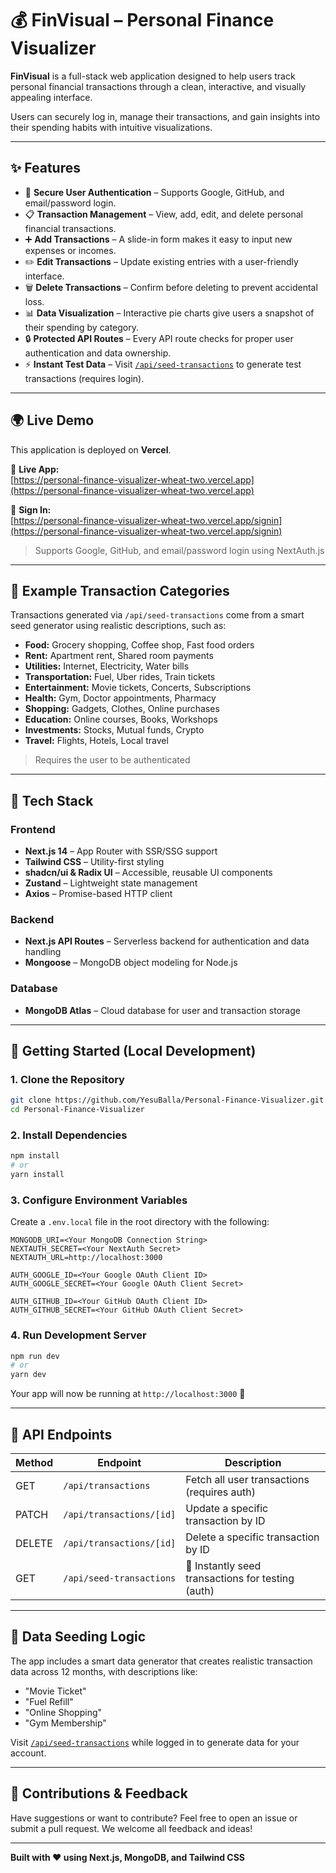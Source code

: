 # 💰 FinVisual – Personal Finance Visualizer

**FinVisual** is a full-stack web application designed to help users track personal financial transactions through a clean, interactive, and visually appealing interface.

Users can securely log in, manage their transactions, and gain insights into their spending habits with intuitive visualizations.

---

## ✨ Features

- 🔐 **Secure User Authentication** – Supports Google, GitHub, and email/password login.
- 📋 **Transaction Management** – View, add, edit, and delete personal financial transactions.
- ➕ **Add Transactions** – A slide-in form makes it easy to input new expenses or incomes.
- ✏️ **Edit Transactions** – Update existing entries with a user-friendly interface.
- 🗑️ **Delete Transactions** – Confirm before deleting to prevent accidental loss.
- 📊 **Data Visualization** – Interactive pie charts give users a snapshot of their spending by category.
- 🔒 **Protected API Routes** – Every API route checks for proper user authentication and data ownership.
- ⚡ **Instant Test Data** – Visit [`/api/seed-transactions`](http://localhost:3000/api/seed-transactions) to generate test transactions (requires login).

---

## 🌍 Live Demo

This application is deployed on **Vercel**.

🔗 **Live App:**  
[https://personal-finance-visualizer-wheat-two.vercel.app](https://personal-finance-visualizer-wheat-two.vercel.app)

🔐 **Sign In:**  
[https://personal-finance-visualizer-wheat-two.vercel.app/signin](https://personal-finance-visualizer-wheat-two.vercel.app/signin)

> Supports Google, GitHub, and email/password login using NextAuth.js

---

## 🧠 Example Transaction Categories

Transactions generated via `/api/seed-transactions` come from a smart seed generator using realistic descriptions, such as:

- **Food:** Grocery shopping, Coffee shop, Fast food orders
- **Rent:** Apartment rent, Shared room payments
- **Utilities:** Internet, Electricity, Water bills
- **Transportation:** Fuel, Uber rides, Train tickets
- **Entertainment:** Movie tickets, Concerts, Subscriptions
- **Health:** Gym, Doctor appointments, Pharmacy
- **Shopping:** Gadgets, Clothes, Online purchases
- **Education:** Online courses, Books, Workshops
- **Investments:** Stocks, Mutual funds, Crypto
- **Travel:** Flights, Hotels, Local travel

> Requires the user to be authenticated

---

## 🔧 Tech Stack

### Frontend
- **Next.js 14** – App Router with SSR/SSG support
- **Tailwind CSS** – Utility-first styling
- **shadcn/ui & Radix UI** – Accessible, reusable UI components
- **Zustand** – Lightweight state management
- **Axios** – Promise-based HTTP client

### Backend
- **Next.js API Routes** – Serverless backend for authentication and data handling
- **Mongoose** – MongoDB object modeling for Node.js

### Database
- **MongoDB Atlas** – Cloud database for user and transaction storage

---

## 🚀 Getting Started (Local Development)

### 1. Clone the Repository

```bash
git clone https://github.com/YesuBalla/Personal-Finance-Visualizer.git
cd Personal-Finance-Visualizer
```

### 2. Install Dependencies

```bash
npm install
# or
yarn install
```

### 3. Configure Environment Variables

Create a `.env.local` file in the root directory with the following:

```env
MONGODB_URI=<Your MongoDB Connection String>
NEXTAUTH_SECRET=<Your NextAuth Secret>
NEXTAUTH_URL=http://localhost:3000

AUTH_GOOGLE_ID=<Your Google OAuth Client ID>
AUTH_GOOGLE_SECRET=<Your Google OAuth Client Secret>

AUTH_GITHUB_ID=<Your GitHub OAuth Client ID>
AUTH_GITHUB_SECRET=<Your GitHub OAuth Client Secret>
```

### 4. Run Development Server

```bash
npm run dev
# or
yarn dev
```

Your app will now be running at `http://localhost:3000` 🎉

---

## 📡 API Endpoints

| Method | Endpoint                     | Description                                       |
|--------|------------------------------|---------------------------------------------------|
| GET    | `/api/transactions`          | Fetch all user transactions (requires auth)       |
| PATCH  | `/api/transactions/[id]`     | Update a specific transaction by ID               |
| DELETE | `/api/transactions/[id]`     | Delete a specific transaction by ID               |
| GET    | `/api/seed-transactions`     | 🌱 Instantly seed transactions for testing (auth)  |

---

## 🌱 Data Seeding Logic

The app includes a smart data generator that creates realistic transaction data across 12 months, with descriptions like:

- "Movie Ticket"
- "Fuel Refill"
- "Online Shopping"
- "Gym Membership"

Visit [`/api/seed-transactions`](http://localhost:3000/api/seed-transactions) while logged in to generate data for your account.

---

## 💬 Contributions & Feedback

Have suggestions or want to contribute? Feel free to open an issue or submit a pull request. We welcome all feedback and ideas!

---

**Built with ❤️ using Next.js, MongoDB, and Tailwind CSS**